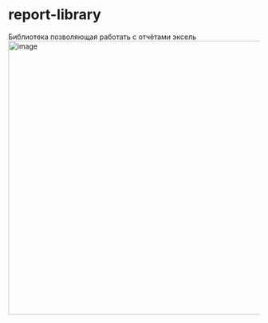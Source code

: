 # report-library
Библиотека позволяющая работать с отчётами эксель
<img width="1321" height="549" alt="image" src="https://github.com/user-attachments/assets/3b62b30c-a975-4da5-9ff9-7d87cc50ff61" />
